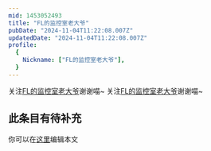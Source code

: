 ```yaml
---
mid: 1453052493
title: "FL的监控室老大爷"
pubDate: "2024-11-04T11:22:08.007Z"
updatedDate: "2024-11-04T11:22:08.007Z"
profile:
  {
    Nickname: ["FL的监控室老大爷"],
  }
---
```


关注[FL的监控室老大爷](https://space.bilibili.com/1453052493)谢谢喵~ 关注[FL的监控室老大爷](https://space.bilibili.com/1453052493)谢谢喵~

## 此条目有待补充
你可以在[这里](https://github.com/Yuhanawa/VTuber.ICU/edit/master/src/content/v/FL的监控室老大爷/index.md)编辑本文
